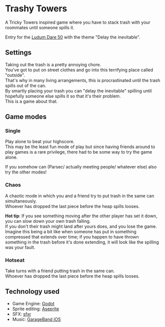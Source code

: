 # Trashy Towers

A Tricky Towers inspired game where you have to stack trash with your roommates until someone spills it.

Entry for the [Ludum Dare 50](https://ldjam.com/events/ludum-dare/50) with the theme "Delay the inevitable".

## Settings

Taking out the trash is a pretty annoying chore.  
You've got to put on street clothes and go into this terrifying place called "outside".  
That's why in many living arrangements, this is procrastinated until the trash spills out of the can.  
By smartly placing your trash you can "delay the inevitable" spilling until hopefully someone else spills it so that
it's their problem.  
This is a game about that.

## Game modes

### Single

Play alone to beat your highscore.  
This may be the least fun mode of play but since having friends around to play games is a rare privilege, there had to
be some way to try the game alone.

If you somehow can (Parsec/ actually meeting people/ whatever else) also try the other modes!

### Chaos

A chaotic mode in which you and a friend try to put trash in the same can simultaneously.  
Whoever has dropped the last piece before the heap spills looses.

**Hot tip**: If you see something moving after the other player has set it down, you can slow down your own trash
falling.  
If you don't their trash might land after yours does, and you lose the game.  
Imagine this being a bit like when someone has put in something compressed that extends over time; if you happen to
have thrown something in the trash before it's done extending, it will look like the spilling was your fault.

### Hotseat

Take turns with a friend putting trash in the same can.  
Whoever has dropped the last piece before the heap spills looses.

## Technology used

- Game Engine: [Godot](https://godotengine.org/)
- Sprite editing: [Aseprite](https://www.aseprite.org/)
- SFX: [sfxr](https://www.drpetter.se/project_sfxr.html)
- Music: [GarageBand iOS](https://apps.apple.com/us/app/garageband/id408709785)
